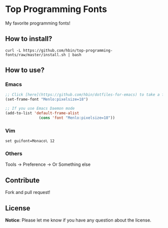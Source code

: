 # Top Programming Fonts

My favorite programming fonts!

## How to install?
`curl -L https://github.com/hbin/top-programming-fonts/raw/master/install.sh | bash`

## How to use?

### Emacs

```lisp
;; Click [here](https://github.com/hbin/dotfiles-for-emacs) to take a further look.
(set-frame-font "Menlo:pixelsize=18")

;; If you use Emacs Daemon mode
(add-to-list 'default-frame-alist
               (cons 'font "Menlo:pixelsize=18"))
```

### Vim

```viml
set guifont=Monaco\ 12
```

### Others

Tools -> Preference -> Or Something else

## Contribute

Fork and pull request!

## License

**Notice**: Please let me know if you have any question about the license.



